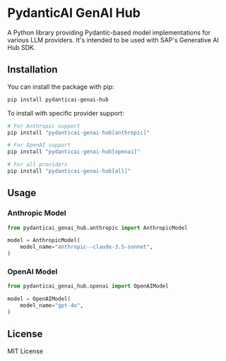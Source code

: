 # PydanticAI GenAI Hub

A Python library providing Pydantic-based model implementations for various LLM providers.
It's intended to be used with SAP's Generative AI Hub SDK.

## Installation

You can install the package with pip:

```bash
pip install pydanticai-genai-hub
```

To install with specific provider support:

```bash
# For Anthropic support
pip install "pydanticai-genai-hub[anthropic]"

# For OpenAI support
pip install "pydanticai-genai-hub[openai]"

# For all providers
pip install "pydanticai-genai-hub[all]"
```

## Usage

### Anthropic Model

```python
from pydanticai_genai_hub.anthropic import AnthropicModel

model = AnthropicModel(
    model_name="anthropic--claude-3.5-sonnet",
)
```

### OpenAI Model

```python
from pydanticai_genai_hub.openai import OpenAIModel

model = OpenAIModel(
    model_name="gpt-4o",
)
```

## License

MIT License
